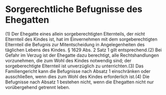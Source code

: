 # Sorgerechtliche Befugnisse des Ehegatten

(1) Der Ehegatte eines allein sorgeberechtigten Elternteils, der nicht Elternteil des Kindes ist, hat im Einvernehmen mit dem sorgeberechtigten Elternteil die Befugnis zur Mitentscheidung in Angelegenheiten des täglichen Lebens des Kindes. § 1629 Abs. 2 Satz 1 gilt entsprechend.(2) Bei Gefahr im Verzug ist der Ehegatte dazu berechtigt, alle Rechtshandlungen vorzunehmen, die zum Wohl des Kindes notwendig sind; der sorgeberechtigte Elternteil ist unverzüglich zu unterrichten.(3) Das Familiengericht kann die Befugnisse nach Absatz 1 einschränken oder ausschließen, wenn dies zum Wohl des Kindes erforderlich ist.(4) Die Befugnisse nach Absatz 1 bestehen nicht, wenn die Ehegatten nicht nur vorübergehend getrennt leben. 

